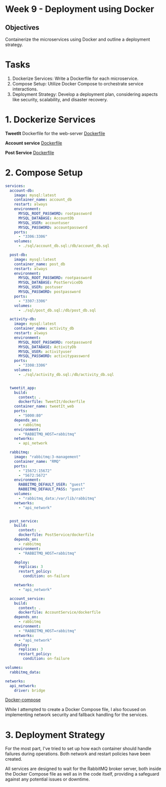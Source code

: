 # Week 9 - Deployment using Docker
## Objectives
Containerize the microservices using Docker and outline a deployment strategy.

# Tasks
1. Dockerize Services: Write a Dockerfile for each microservice.
2. Compose Setup: Utilize Docker Compose to orchestrate service interactions.
3. Deployment Strategy: Develop a deployment plan, considering aspects like security, scalability, and disaster recovery.




# 1. Dockerize Services

**TweetIt** 
Dockerfile for the web-server
[Dockerfile](/TweetIt/dockerfile)

**Account service**
[Dockerfile](/AccountService/dockerfile)

**Post Service**
[Dockerfile](/PostService/dockerfile)

# 2. Compose Setup
````yml
services:
  account-db:
    image: mysql:latest
    container_name: account_db
    restart: always
    environment:
      MYSQL_ROOT_PASSWORD: rootpassword
      MYSQL_DATABASE: AccountDb
      MYSQL_USER: accountuser
      MYSQL_PASSWORD: accountpassword
    ports:
      - "3306:3306"
    volumes:
      - ./sql/account_db.sql:/db/account_db.sql

  post-db:
    image: mysql:latest
    container_name: post_db
    restart: always
    environment:
      MYSQL_ROOT_PASSWORD: rootpassword
      MYSQL_DATABASE: PostServiceDb
      MYSQL_USER: postuser
      MYSQL_PASSWORD: postpassword
    ports:
      - "3307:3306"
    volumes:
      - ./sql/post_db.sql:/db/post_db.sql

  activity-db:
    image: mysql:latest
    container_name: activity_db
    restart: always
    environment:
      MYSQL_ROOT_PASSWORD: rootpassword
      MYSQL_DATABASE: ActivityDb
      MYSQL_USER: activityuser
      MYSQL_PASSWORD: activitypassword
    ports:
      - "3308:3306"
    volumes:
      - ./sql/activity_db.sql:/db/activity_db.sql


  tweetit_app:
    build:
      context: .
      dockerfile: TweetIt/dockerfile
    container_name: tweetIt_web
    ports:
      - "5000:80"
    depends_on:
      - rabbitmq
    environment:
      - "RABBITMQ_HOST=rabbitmq"
    networks:
      - api_network

  rabbitmq:
    image: "rabbitmq:3-management"
    container_name: "RMQ"
    ports:
      - "15672:15672"
      - "5672:5672"
    environment:
      RABBITMQ_DEFAULT_USER: "guest"
      RABBITMQ_DEFAULT_PASS: "guest"
    volumes:
      - "rabbitmq_data:/var/lib/rabbitmq"
    networks:
      - "api_network"


  post_service:
    build:
      context: .
      dockerfile: PostService/dockerfile
    depends_on:
      - rabbitmq
    environment:
      - "RABBITMQ_HOST=rabbitmq"

    deploy:
      replicas: 3
      restart_policy:
        condition: on-failure

    networks:
      - "api_network"

  account_service:
    build:
      context: .
      dockerfile: AccountService/dockerfile
    depends_on:
      - rabbitmq
    environment:
      - "RABBITMQ_HOST=rabbitmq"
    networks:
      - "api_network"
    deploy:
      replicas: 3
      restart_policy:
        condition: on-failure

volumes:
  rabbitmq_data:

networks:
  api_network:
    driver: bridge
````
[Docker-compose](/docker-compose.yml)


While I attempted to create a Docker Compose file, I also focused on implementing network security and fallback handling for the services.


# 3. Deployment Strategy
For the most part, I've tried to set up how each container should handle failures during operations. Both network and restart policies have been created.

All services are designed to wait for the RabbitMQ broker server, both inside the Docker Compose file as well as in the code itself, providing a safeguard against any potential issues or downtime.
